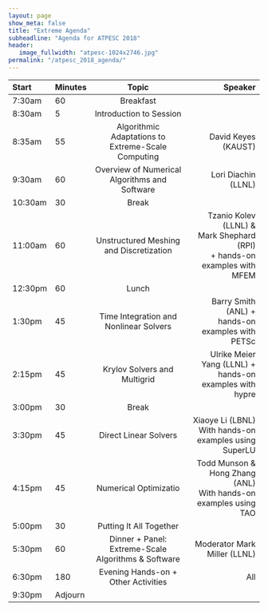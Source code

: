 ```yaml
---
layout: page
show_meta: false
title: "Extreme Agenda"
subheadline: "Agenda for ATPESC 2018"
header:
   image_fullwidth: "atpesc-1024x2746.jpg"
permalink: "/atpesc_2018_agenda/"
---
```



|Start|Minutes|Topic|Speaker|
|:----|:------|:---:|------:|
|7:30am|60|Breakfast||
|8:30am|5|Introduction to Session|||
|8:35am|55|Algorithmic Adaptations to Extreme-Scale Computing|David Keyes (KAUST)|
|9:30am|60|Overview of Numerical Algorithms and Software|Lori Diachin (LLNL)|
|10:30am|30|Break||
|11:00am|60|Unstructured Meshing and Discretization|Tzanio Kolev (LLNL) &<br>Mark Shephard (RPI)<br>+ hands-on examples with MFEM|
|12:30pm|60|Lunch||
|1:30pm|45|Time Integration and Nonlinear Solvers|Barry Smith (ANL) +<br>hands-on examples with PETSc|
|2:15pm|45|Krylov Solvers and Multigrid|Ulrike Meier Yang (LLNL) +<br>hands-on examples with hypre|
|3:00pm|30|Break||
|3:30pm|45|Direct Linear Solvers|Xiaoye Li (LBNL)<br>With hands-on examples using SuperLU|
|4:15pm|45|Numerical Optimizatio|Todd Munson & Hong Zhang (ANL)<br>With hands-on examples using TAO|
|5:00pm|30|Putting It All Together||
|5:30pm|60|Dinner + Panel: Extreme-Scale Algorithms & Software|Moderator Mark Miller (LLNL)|
|6:30pm|180|Evening Hands-on + Other Activities|All|
|9:30pm|Adjourn||
